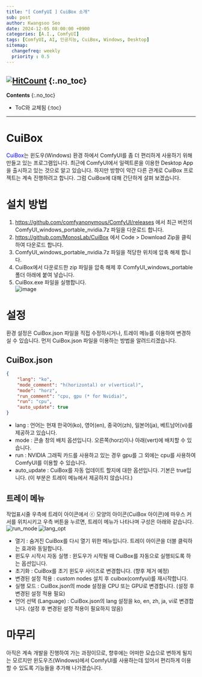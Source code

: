 ```yaml
---
title: "[ ComfyUI ] CuiBox 소개"
sub: post
author: Kwangsoo Seo
date: 2024-12-05 08:00:00 +0900
categories: [A.I., ComfyUI]
tags: [ComfyUI, AI, 인공지능, CuiBox, Windows, Desktop]
sitemap:
  changefreq: weekly
  priority : 0.5
---
```

[![HitCount](https://hits.dwyl.com/MonosLab/post49.svg?style=flat-square&show=unique)](http://hits.dwyl.com/MonosLab/post49)
{:.no_toc}
---
**Contents**
{:.no_toc}

* ToC와 교체됨
{:toc}  

---

# CuiBox   
<span style="color:blue">CuiBox</span>는 윈도우(Windows) 환경 하에서 ComfyUI를 좀 더 편리하게 사용하기 위해 만들고 있는 프로그램입니다. 최근에 ComfyUI에서 일렉트론을 이용한 Desktop App을 출시하고 있는 것으로 알고 있습니다. 하지만 방향이 약간 다른 관계로 CuiBox 프로젝트는 계속 진행하려고 합니다. 그럼 CuiBox에 대해 간단하게 살펴 보겠습니다.   

# 설치 방법
1. https://github.com/comfyanonymous/ComfyUI/releases 에서 최근 버전의 ComfyUI_windows_portable_nvidia.7z 파일을 다운로드 합니다.   
2. https://github.com/MonosLab/CuiBox 에서 Code > Download Zip을 클릭하여 다운로드 합니다.   
3. ComfyUI_windows_portable_nvidia.7z 파일을 적당한 위치에 압축 해제 합니다.   
4. CuiBox에서 다운로드한 zip 파일을 압축 해제 후 ComfyUI_windows_portable 폴더 아래에 붙여 넣습니다.
5. CuiBox.exe 파일을 실행합니다.   
![image](https://raw.githubusercontent.com/MonosLab/CuiBox/master/images/cuibox.gif)   

# 설정   
환경 설정은 CuiBox.json 파일을 직접 수정하시거나, 트레이 메뉴를 이용하여 변경하실 수 있습니다. 먼저 CuiBox.json 파일을 이용하는 방법을 알려드리겠습니다.   
## CuiBox.json   
```json   
{
	"lang": "ko",
	"mode_comment": "h(horizontal) or v(vertical)",
	"mode": "horz",
	"run_comment": "cpu, gpu (* for Nvidia)",
	"run": "cpu",
	"auto_update": true
}
```   
* lang : 언어는 현재 한국어(ko), 영어(en), 중국어(zh), 일본어(ja), 베트남어(vi)를 제공하고 있습니다.
* mode : 콘솔 창의 배치 옵션입니다. 오른쪽(horz)이나 아래(vert)에 배치할 수 있습니다.
* run : NVIDIA 그래픽 카드를 사용하고 있는 경우 gpu를 그 외에는 cpu를 사용하여 ComfyUI를 이용할 수 있습니다.
* auto_update : CuiBox를 자동 업데이트 할지에 대한 옵션입니다. 기본은 true입니다. (이 부분은 트레이 메뉴에서 제공하지 않습니다.)

## 트레이 메뉴
작업표시줄 우측에 트레이 아이콘에서 ⓒ 모양의 아이콘(CuiBox 아이콘)에  마우스 커서를 위치시키고 우측 버튼을 누르면, 트레이 메뉴가 나타나며 구성은 아래와 같습니다.   
![run_mode](https://monoslab.github.io/assets/img/posts/comfyui/tray_menu_1.png)  ![lang_opt](https://monoslab.github.io/assets/img/posts/comfyui/tray_menu_2.png)   
* 열기 : 숨겨진 CuiBox를 다시 열기 위한 메뉴입니다. 트레이 아이콘을 더블 클릭하는 효과와 동일합니다.   
* 윈도우 시작시 자동 실행 : 윈도우가 시작될 때 CuiBox를 자동으로 실행되도록 하는 옵션입니다.   
* 초기화 : CuiBox를 초기 윈도우 사이즈로 변경합니다. (향후 제거 예정)   
* 변경된 설정 적용 : custom nodes 설치 후 cuibox(comfyui)를 재시작합니다.   
* 실행 모드 : CuiBox.json의 mode 설정을 CPU 또는 GPU로 변경합니다. (설정 후 변경된 설정 적용 필요)   
* 언어 선택 (Language) : CuiBox.json의 lang 설정을 ko, en, zh, ja, vi로 변경합니다. (설정 후 변경된 설정 적용이 필요하지 않음)   

# 마무리   
아직은 계속 개발을 진행하여 가는 과정이므로, 향후에는 어떠한 모습으로 변하게 될지는 모르지만 윈도우즈(Windows)에서 ComfyUI를 사용하는데 있어서 편리하게 이용할 수 있도록 기능들을 추가해 나가겠습니다.    